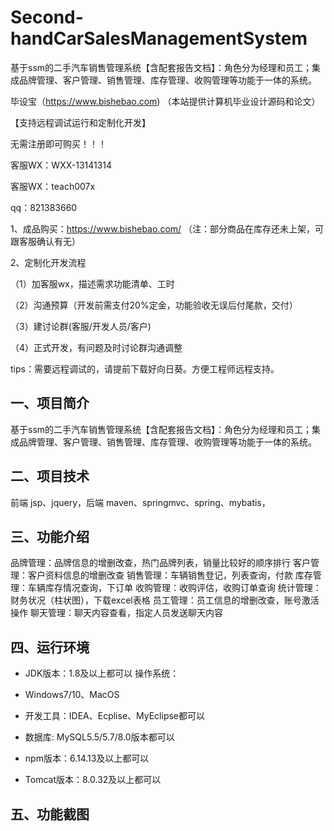 # Second-handCarSalesManagementSystem
 基于ssm的二手汽车销售管理系统【含配套报告文档】：角色分为经理和员工；集成品牌管理、客户管理、销售管理、库存管理、收购管理等功能于一体的系统。

毕设宝（https://www.bishebao.com) （本站提供计算机毕业设计源码和论文）

【支持远程调试运行和定制化开发】

无需注册即可购买！！！

客服WX：WXX-13141314

客服WX：teach007x

qq：821383660


1、成品购买：https://www.bishebao.com/ （注：部分商品在库存还未上架，可跟客服确认有无）

2、定制化开发流程

（1）加客服wx，描述需求功能清单、工时

（2）沟通预算（开发前需支付20%定金，功能验收无误后付尾款，交付）

（3）建讨论群(客服/开发人员/客户)

（4）正式开发，有问题及时讨论群沟通调整

tips：需要远程调试的，请提前下载好向日葵。方便工程师远程支持。
<h2>一、项目简介</h2>
基于ssm的二手汽车销售管理系统【含配套报告文档】：角色分为经理和员工；集成品牌管理、客户管理、销售管理、库存管理、收购管理等功能于一体的系统。
<h2>二、项目技术</h2>
前端 jsp、jquery，后端 maven、springmvc、spring、mybatis，
<h2>三、功能介绍</h2>
<div class="markdown-heading" dir="auto">
<div class="markdown-heading" dir="auto">品牌管理：品牌信息的增删改查，热门品牌列表，销量比较好的顺序排行
客户管理：客户资料信息的增删改查
销售管理：车辆销售登记，列表查询，付款
库存管理：车辆库存情况查询，下订单
收购管理：收购评估，收购订单查询
统计管理：财务状况（柱状图），下载excel表格
员工管理：员工信息的增删改查，账号激活操作
聊天管理：聊天内容查看，指定人员发送聊天内容</div>
</div>
<h2>四、运行环境</h2>
<ul dir="auto">
 	<li>
<p dir="auto">JDK版本：1.8及以上都可以 操作系统：</p>
</li>
 	<li>
<p dir="auto">Windows7/10、MacOS</p>
</li>
 	<li>
<p dir="auto">开发工具：IDEA、Ecplise、MyEclipse都可以</p>
</li>
 	<li>
<p dir="auto">数据库: MySQL5.5/5.7/8.0版本都可以</p>
</li>
 	<li>
<p dir="auto">npm版本：6.14.13及以上都可以</p>
</li>
 	<li>
<p dir="auto">Tomcat版本：8.0.32及以上都可以</p>
</li>
</ul>
<h2>五、功能截图</h2>
<img class="aligncenter size-full wp-image" src="https://www.bishebao.com/wp-content/uploads/2024/07/Java毕业设计-基于ssm的二手汽车销售管理系统【含配套报告文档】/result/image_1_1.png" alt="" />
<img class="aligncenter size-full wp-image" src="https://www.bishebao.com/wp-content/uploads/2024/07/Java毕业设计-基于ssm的二手汽车销售管理系统【含配套报告文档】/result/image_2_2.png" alt="" />
<img class="aligncenter size-full wp-image" src="https://www.bishebao.com/wp-content/uploads/2024/07/Java毕业设计-基于ssm的二手汽车销售管理系统【含配套报告文档】/result/image_3_3.png" alt="" />
<img class="aligncenter size-full wp-image" src="https://www.bishebao.com/wp-content/uploads/2024/07/Java毕业设计-基于ssm的二手汽车销售管理系统【含配套报告文档】/result/image_4_4.png" alt="" />
<img class="aligncenter size-full wp-image" src="https://www.bishebao.com/wp-content/uploads/2024/07/Java毕业设计-基于ssm的二手汽车销售管理系统【含配套报告文档】/result/image_5_5.png" alt="" />
<img class="aligncenter size-full wp-image" src="https://www.bishebao.com/wp-content/uploads/2024/07/Java毕业设计-基于ssm的二手汽车销售管理系统【含配套报告文档】/result/image_6_6.png" alt="" />
<img class="aligncenter size-full wp-image" src="https://www.bishebao.com/wp-content/uploads/2024/07/Java毕业设计-基于ssm的二手汽车销售管理系统【含配套报告文档】/result/image_7_7.png" alt="" />
<img class="aligncenter size-full wp-image" src="https://www.bishebao.com/wp-content/uploads/2024/07/Java毕业设计-基于ssm的二手汽车销售管理系统【含配套报告文档】/result/image_8_8.png" alt="" />
<img class="aligncenter size-full wp-image" src="https://www.bishebao.com/wp-content/uploads/2024/07/Java毕业设计-基于ssm的二手汽车销售管理系统【含配套报告文档】/result/image_9_9.png" alt="" />